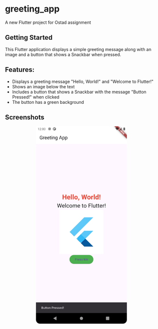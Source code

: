 # greeting_app

A new Flutter project for Ostad assignment

## Getting Started

This Flutter application displays a simple greeting message along with an image and a button that shows a Snackbar when pressed.

Features:
---------
- Displays a greeting message "Hello, World!" and "Welcome to Flutter!"
- Shows an image below the text
- Includes a button that shows a Snackbar with the message "Button Pressed!" when clicked
- The button has a green background
## Screenshots
<p align="center">
  <img src="screenshot.png" alt="Greeting App Screenshot" width="300"/>
</p>
